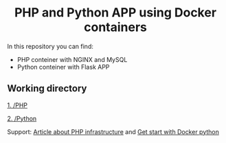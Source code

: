 # <div align="center">PHP and Python APP using Docker containers</div>

In this repository you can find:

- PHP conteiner with NGINX and MySQL
- Python conteiner with Flask APP

## Working directory

[1. /PHP](https://github.com/OlesYudin/Docker-app/tree/main/Docker-PHP "Docker PHP")

[2. /Python](https://github.com/OlesYudin/Docker-app/tree/main/Docker-flask_cat "Docker Python")

Support:
[Article about PHP infrastructure](https://phptoday.ru/post/gotovim-lokalnuyu-sredu-docker-dlya-razrabotki-na-php "PHP") and [Get start with Docker python](https://github.com/docker/labs/tree/master/beginner/flask-app "Python")
